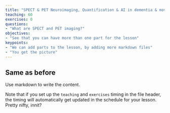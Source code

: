 ```yaml
---
title: "SPECT & PET Neuroimaging, Quantification & AI in dementia & movement disorde"
teaching: 60
exercises: 0
questions:
- "What are SPECT and PET imaging?"
objectives:
- "See that you can have more than one part for the lesson"
keypoints:
- "We can add parts to the lesson, by adding more markdown files"
- "You get the picture"
---
```


## Same as before

Use markdown to write the content.

Note that if you set up the `teaching` and `exercises` timing in the file
header, the timing will automatically get updated in the schedule for your
lesson. Pretty nifty, innit?
